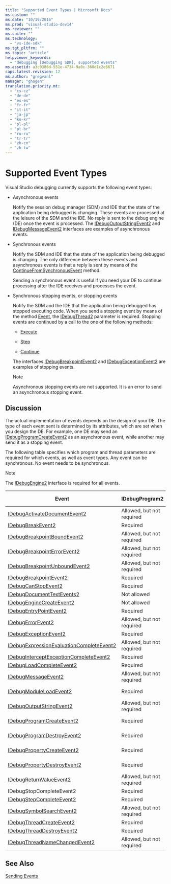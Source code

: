 ```yaml
---
title: "Supported Event Types | Microsoft Docs"
ms.custom: ""
ms.date: "10/19/2016"
ms.prod: "visual-studio-dev14"
ms.reviewer: ""
ms.suite: ""
ms.technology: 
  - "vs-ide-sdk"
ms.tgt_pltfrm: ""
ms.topic: "article"
helpviewer_keywords: 
  - "debugging [Debugging SDK], supported events"
ms.assetid: a3c0386d-551e-4734-9a0c-368d1c2e6671
caps.latest.revision: 12
ms.author: "gregvanl"
manager: "ghogen"
translation.priority.mt: 
  - "cs-cz"
  - "de-de"
  - "es-es"
  - "fr-fr"
  - "it-it"
  - "ja-jp"
  - "ko-kr"
  - "pl-pl"
  - "pt-br"
  - "ru-ru"
  - "tr-tr"
  - "zh-cn"
  - "zh-tw"
---
```

# Supported Event Types
Visual Studio debugging currently supports the following event types:  
  
-   Asynchronous events  
  
     Notify the session debug manager (SDM) and IDE that the state of the application being debugged is changing. These events are processed at the leisure of the SDM and the IDE. No reply is sent to the debug engine (DE) once the event is processed. The [IDebugOutputStringEvent2](../extensibility-debugger-reference/idebugoutputstringevent2.md) and [IDebugMessageEvent2](../extensibility-debugger-reference/idebugmessageevent2.md) interfaces are examples of asynchronous events.  
  
-   Synchronous events  
  
     Notify the SDM and IDE that the state of the application being debugged is changing. The only difference between these events and asynchronous events is that a reply is sent by means of the [ContinueFromSynchronousEvent](../extensibility-debugger-reference/idebugengine2--continuefromsynchronousevent.md) method.  
  
     Sending a synchronous event is useful if you need your DE to continue processing after the IDE receives and processes the event.  
  
-   Synchronous stopping events, or stopping events  
  
     Notify the SDM and the IDE that the application being debugged has stopped executing code. When you send a stopping event by means of the method [Event](../extensibility-debugger-reference/idebugeventcallback2--event.md), the [IDebugThread2](../extensibility-debugger-reference/idebugthread2.md) parameter is required. Stopping events are continued by a call to the one of the following methods:  
  
    -   [Execute](../extensibility-debugger-reference/idebugprogram2--execute.md)  
  
    -   [Step](../extensibility-debugger-reference/idebugprogram2--step.md)  
  
    -   [Continue](../extensibility-debugger-reference/idebugprogram2--continue.md)  
  
     The interfaces [IDebugBreakpointEvent2](../extensibility-debugger-reference/idebugbreakpointevent2.md) and [IDebugExceptionEvent2](../extensibility-debugger-reference/idebugexceptionevent2.md) are examples of stopping events.  
  
    > [!NOTE]
    >  Asynchronous stopping events are not supported. It is an error to send an asynchronous stopping event.  
  
## Discussion  
 The actual implementation of events depends on the design of your DE. The type of each event sent is determined by its attributes, which are set when you design the DE. For example, one DE may send an [IDebugProgramCreateEvent2](../extensibility-debugger-reference/idebugprogramcreateevent2.md) as an asynchronous event, while another may send it as a stopping event.  
  
 The following table specifies which program and thread parameters are required for which events, as well as event types. Any event can be synchronous. No event needs to be synchronous.  
  
> [!NOTE]
>  The [IDebugEngine2](../extensibility-debugger-reference/idebugengine2.md) interface is required for all events.  
  
|Event|IDebugProgram2|IDebugThread2|Stopping Events|  
|-----------|--------------------|-------------------|---------------------|  
|[IDebugActivateDocumentEvent2](../extensibility-debugger-reference/idebugactivatedocumentevent2.md)|Allowed, but not required|Allowed, but not required|No|  
|[IDebugBreakEvent2](../extensibility-debugger-reference/idebugbreakevent2.md)|Required|Required|Yes|  
|[IDebugBreakpointBoundEvent2](../extensibility-debugger-reference/idebugbreakpointboundevent2.md)|Allowed, but not required|Allowed, but not required|No|  
|[IDebugBreakpointErrorEvent2](../extensibility-debugger-reference/idebugbreakpointerrorevent2.md)|Allowed, but not required|Allowed, but not required|No|  
|[IDebugBreakpointUnboundEvent2](../extensibility-debugger-reference/idebugbreakpointunboundevent2.md)|Allowed, but not required|Allowed, but not required|No|  
|[IDebugBreakpointEvent2](../extensibility-debugger-reference/idebugbreakpointevent2.md)|Required|Required|Yes|  
|[IDebugCanStopEvent2](../extensibility-debugger-reference/idebugcanstopevent2.md)|Required|Required|No|  
|[IDebugDocumentTextEvents2](../extensibility-debugger-reference/idebugdocumenttextevents2.md)|Not allowed|Not allowed|No|  
|[IDebugEngineCreateEvent2](../extensibility-debugger-reference/idebugenginecreateevent2.md)|Not allowed|Not allowed|No|  
|[IDebugEntryPointEvent2](../extensibility-debugger-reference/idebugentrypointevent2.md)|Required|Required|Yes|  
|[IDebugErrorEvent2](../extensibility-debugger-reference/idebugerrorevent2.md)|Allowed, but not required|Allowed, but not required|Can be|  
|[IDebugExceptionEvent2](../extensibility-debugger-reference/idebugexceptionevent2.md)|Required|Required|Yes|  
|[IDebugExpressionEvaluationCompleteEvent2](../extensibility-debugger-reference/idebugexpressionevaluationcompleteevent2.md)|Allowed, but not required|Allowed, but not required|Can be|  
|[IDebugInterceptExceptionCompleteEvent2](../extensibility-debugger-reference/idebuginterceptexceptioncompleteevent2.md)|Required|Required|Yes|  
|[IDebugLoadCompleteEvent2](../extensibility-debugger-reference/idebugloadcompleteevent2.md)|Required|Required|Yes|  
|[IDebugMessageEvent2](../extensibility-debugger-reference/idebugmessageevent2.md)|Allowed, but not required|Allowed, but not required|Can be|  
|[IDebugModuleLoadEvent2](../extensibility-debugger-reference/idebugmoduleloadevent2.md)|Required|Allowed, but not required|No|  
|[IDebugOutputStringEvent2](../extensibility-debugger-reference/idebugoutputstringevent2.md)|Allowed, but not required|Allowed, but not required|No|  
|[IDebugProgramCreateEvent2](../extensibility-debugger-reference/idebugprogramcreateevent2.md)|Required|Allowed, but not required|No|  
|[IDebugProgramDestroyEvent2](../extensibility-debugger-reference/idebugprogramdestroyevent2.md)|Required|Allowed, but not required|No|  
|[IDebugPropertyCreateEvent2](../extensibility-debugger-reference/idebugpropertycreateevent2.md)|Required|Allowed, but not required|No|  
|[IDebugPropertyDestroyEvent2](../extensibility-debugger-reference/idebugpropertydestroyevent2.md)|Required|Allowed, but not required|No|  
|[IDebugReturnValueEvent2](../extensibility-debugger-reference/idebugreturnvalueevent2.md)|Allowed, but not required|Allowed, but not required|No|  
|IDebugStopCompleteEvent2|Required|Required|Yes|  
|[IDebugStepCompleteEvent2](../extensibility-debugger-reference/idebugstepcompleteevent2.md)|Required|Required|Yes|  
|[IDebugSymbolSearchEvent2](../extensibility-debugger-reference/idebugsymbolsearchevent2.md)|Allowed, but not required|Allowed, but not required|No|  
|[IDebugThreadCreateEvent2](../extensibility-debugger-reference/idebugthreadcreateevent2.md)|Required|Required|No|  
|[IDebugThreadDestroyEvent2](../extensibility-debugger-reference/idebugthreaddestroyevent2.md)|Required|Required|No|  
|[IDebugThreadNameChangedEvent2](../extensibility-debugger-reference/idebugthreadnamechangedevent2.md)|Allowed, but not required|Allowed, but not required|No|  
  
## See Also  
 [Sending Events](../extensibility-debugger/sending-events.md)